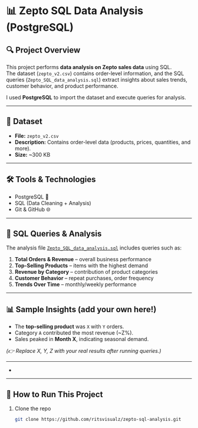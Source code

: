 # 📊 Zepto SQL Data Analysis (PostgreSQL)

## 🔍 Project Overview
This project performs **data analysis on Zepto sales data** using SQL.  
The dataset (`zepto_v2.csv`) contains order-level information, and the SQL queries (`Zepto_SQL_data_analysis.sql`) extract insights about sales trends, customer behavior, and product performance.  

I used **PostgreSQL** to import the dataset and execute queries for analysis.  

---

## 📂 Dataset
- **File:** `zepto_v2.csv`  
- **Description:** Contains order-level data (products, prices, quantities, and more).  
- **Size:** ~300 KB  

---

## 🛠️ Tools & Technologies
- PostgreSQL 🐘  
- SQL (Data Cleaning + Analysis)  
- Git & GitHub 🌐  

---

## 📝 SQL Queries & Analysis
The analysis file [`Zepto_SQL_data_analysis.sql`](./Zepto_SQL_data_analysis.sql) includes queries such as:

1. **Total Orders & Revenue** – overall business performance  
2. **Top-Selling Products** – items with the highest demand  
3. **Revenue by Category** – contribution of product categories  
4. **Customer Behavior** – repeat purchases, order frequency  
5. **Trends Over Time** – monthly/weekly performance  

---

## 📊 Sample Insights (add your own here!)
- The **top-selling product** was `X` with `Y` orders.  
- Category `A` contributed the most revenue (~Z%).  
- Sales peaked in **Month X**, indicating seasonal demand.  

*(👉 Replace X, Y, Z with your real results after running queries.)*  

---

*  

---

## 🚀 How to Run This Project
1. Clone the repo  
   ```bash
   git clone https://github.com/ritsvisualz/zepto-sql-analysis.git

